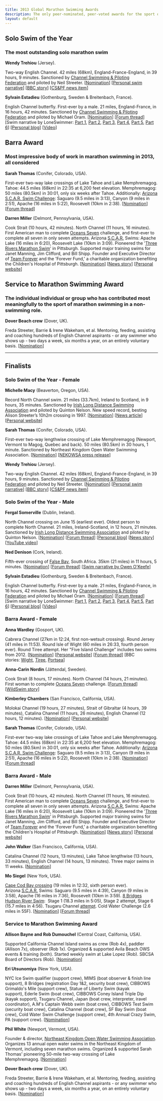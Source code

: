 ```yaml
---
title: 2013 Global Marathon Swimming Awards
description: The only peer-nominated, peer-voted awards for the sport of marathon swimming. The most outstanding swims and swimmers of 2013.
layout: default
---
```


## Solo Swim of the Year

### The most outstanding solo marathon swim

**Wendy Trehiou** (Jersey).

Two-way English Channel. 42 miles (68km), England-France-England, in 39 hours, 9 minutes. Sanctioned by [Channel Swimming & Piloting Federation](http://cspf.co.uk/) and piloted by Neil Streeter. [[Nomination](http://www.marathonswimmers.org/forum/discussion/comment/9694#Comment_9694)] [[Personal swim narrative](http://marathonswimmers.org/forum/discussion/605/wendy-trehious-ec-2-way/)] [[BBC story](http://www.bbc.co.uk/news/world-europe-jersey-23794487)] [[CS&PF news item](http://cspf.co.uk/article/70/wendy-trehiou-completes-a-channel-double)]

**Sylvain Estadieu** (Gothenburg, Sweden & Breitenbach, France).

English Channel butterfly. First-ever by a male. 21 miles, England-France, in 16 hours, 42 minutes. Sanctioned by [Channel Swimming & Piloting Federation](http://cspf.co.uk/) and piloted by Michael Oram. [[Nomination](http://www.marathonswimmers.org/forum/discussion/comment/9702#Comment_9702)] [[Forum thread](http://www.marathonswimmers.org/forum/discussion/633/butterfly-with-a-sting-in-the-tail-sylvain-estadieus-ec-swim)] [Swim narrative by LoneSwimmer: [Part 1](http://loneswimmer.com/2013/11/05/sylvain-estadieus-english-channel-butterfly-part-1/), [Part 2](http://loneswimmer.com/2013/11/08/sylvain-estadieus-english-channel-butterfly-part-2/), [Part 3](http://loneswimmer.com/2013/11/12/sylvain-estadieus-english-channel-butterfly-part-3/), [Part 4](http://loneswimmer.com/2013/11/18/sylvain-estadieus-english-channel-butterfly-part-4/), [Part 5](http://loneswimmer.com/2013/11/21/sylvain-estadieus-english-channel-butterfly-part-5/), [Part 6](http://loneswimmer.com/2013/11/27/sylvain-estadieus-english-channel-butterfly-part-6-le-francais-volant/)] [[Personal blog](http://www.sylleswims.com/)] [[Video](http://vimeo.com/79438173)]

## Barra Award

### Most impressive body of work in marathon swimming in 2013, all considered

**Sarah Thomas** (Conifer, Colorado, USA).

First-ever two-way lake crossings of Lake Tahoe and Lake Memphremagog. Tahoe: 44.5 miles (68km) in 22:35 at 6,200 feet elevation. Memphremagog: 50 miles (80.5km) in 30:01, only six weeks after Tahoe. Additionally: [Arizona S.C.A.R. Swim Challenge](http://www.teamunify.com/TabGeneric.jsp?_tabid_=43413&team=amsmac): Saguaro (9.5 miles in 3:13), Canyon (9 miles in 2:51), Apache (16 miles in 5:22), Roosevelt (10km in 2:38). [[Nomination](http://www.marathonswimmers.org/forum/discussion/comment/9708#Comment_9708)] [[Forum thread](http://www.marathonswimmers.org/forum/discussion/553/alert-craig-lenning-sarah-thomas-were-spotted-entering-the-water-at-incline-village-lake-tahoe/)]

**Darren Miller** (Delmont, Pennsylvania, USA).

Cook Strait (10 hours, 42 minutes). North Channel (11 hours, 16 minutes). First American man to complete [Oceans Seven](http://www.openwaterpedia.com/index.php?title=Oceans_Seven) challenge, and first-ever to complete all seven in only seven attempts. Arizona [S.C.A.R.](http://www.teamunify.com/TabGeneric.jsp?_tabid_=43413&team=amsmac) Swims: Apache Lake (16 miles in 6:20), Roosevelt Lake (10km in 3:09). Pioneered the '[Three Rivers Marathon Swim](http://marathonswimmers.org/forum/discussion/569/3rms-2014)' in Pittsburgh. Supported major training swims for Janet Manning, Jim Clifford, and Bill Shipp. Founder and Executive Director of [Team Forever](https://www.darren-miller.com/for-the-community/) and the 'Forever Fund,' a charitable organization benefiting the Children's Hospital of Pittsburgh. [[Nomination](http://www.marathonswimmers.org/forum/discussion/comment/9781#Comment_9781)] [[News story](http://www.post-gazette.com/neighborhoods-east/2013/09/19/Delmont-swimmer-completes-the-Oceans-Seven-Challenge/stories/201309190245)] [[Personal website](http://www.darren-miller.com/)]

## Service to Marathon Swimming Award

### The individual individual or group who has contributed most meaningfully to the sport of marathon swimming in a non-swimming role.

**Dover Beach crew** (Dover, UK).

Freda Streeter, Barrie & Irene Wakeham, et al. Mentoring, feeding, assisting and coaching hundreds of English Channel aspirants - or any swimmer who shows up - two days a week, six months a year, on an entirely voluntary basis. [[Nomination](http://www.marathonswimmers.org/forum/discussion/comment/9875#Comment_9875)]

---

## Finalists

### Solo Swim of the Year - Female

**Michelle Macy** (Beaverton, Oregon, USA).

Record North Channel swim. 21 miles (33.7km), Ireland to Scotland, in 9 hours, 35 minutes. Sanctioned by [Irish Long Distance Swimming Association](http://marathonswimmers.org/msf/awards/2013/%E2%80%9Dhttp://www.ildsa.info/north-channel%E2%80%9D) and piloted by Quinton Nelson. New speed record, besting Alison Streeter’s 10h2m crossing in 1997. [[Nomination](http://marathonswimmers.org/msf/awards/2013/%E2%80%9Dhttp://www.marathonswimmers.org/forum/discussion/comment/9716#Comment_9716”)] [[News article](http://marathonswimmers.org/msf/awards/2013/%E2%80%9Dhttp://www.oregonlive.com/beaverton/index.ssf/2013/08/beavertons_michelle_macy_compl.html%E2%80%9D)] [[Personal website](http://marathonswimmers.org/msf/awards/2013/%E2%80%9Dhttp://www.macyswim.com%E2%80%9D)]

**Sarah Thomas** (Conifer, Colorado, USA).

First-ever two-way lengthwise crossing of Lake Memphremagog (Newport, Vermont to Magog, Quebec and back). 50 miles (80.5km) in 30 hours, 1 minute. Sanctioned by Northeast Kingdom Open Water Swimming Association. [[Nomination](http://www.marathonswimmers.org/forum/discussion/comment/9699#Comment_9699)] [[NEKOWSA press release](http://www.insearchofmemphre.com/2013/09/barbara-malloy-sarah-thomas-bob-fernald.html)]

**Wendy Trehiou** (Jersey).

Two-way English Channel. 42 miles (68km), England-France-England, in 39 hours, 9 minutes. Sanctioned by [Channel Swimming & Piloting Federation](http://cspf.co.uk/) and piloted by Neil Streeter. [[Nomination](http://www.marathonswimmers.org/forum/discussion/comment/9694#Comment_9694)] [[Personal swim narrative](http://marathonswimmers.org/forum/discussion/605/wendy-trehious-ec-2-way/)] [[BBC story](http://www.bbc.co.uk/news/world-europe-jersey-23794487)] [[CS&PF news item](http://cspf.co.uk/article/70/wendy-trehiou-completes-a-channel-double)]

### Solo Swim of the Year - Male

**Fergal Somerville** (Dublin, Ireland).

North Channel crossing on June 15 (earliest ever). Oldest person to complete North Channel. 21 miles, Ireland-Scotland, in 12 hours, 21 minutes. Sanctioned by [Irish Long Distance Swimming Association](http://marathonswimmers.org/msf/awards/2013/%E2%80%9Dhttp://www.ildsa.info/north-channel%E2%80%9D) and piloted by Quinton Nelson. [[Nomination](http://www.marathonswimmers.org/forum/discussion/comment/9696#Comment_9696)] [[Forum thread](http://www.marathonswimmers.org/forum/discussion/518/first-north-channel-crossing-attempt-in-2013-by-fergal-somerville)] [[Personal blog](http://fergalsomerville.blogspot.com/)] [[News story](http://www.gallowaygazette.co.uk/news/local-headlines/fergal-swims-the-north-channel-1-2970109)] [[YouTube video](https://www.youtube.com/watch?v=fd9M9j3vTjQ)]

**Ned Denison** (Cork, Ireland).

Fifth-ever crossing of [False Bay](http://openwaterpedia.com/index.php?title=False_Bay), South Africa. 35km (21 miles) in 11 hours, 5 minutes. [[Nomination](http://www.marathonswimmers.org/forum/discussion/comment/9771#Comment_9771)] [[Forum thread](http://www.marathonswimmers.org/forum/discussion/324/false-bay-attempt-this-christmas/)] [[Swim narrative by Owen O'Keefe](http://fermoyfish.com/2012/12/30/ned-false-bay-live/)]

**Sylvain Estadieu** (Gothenburg, Sweden & Breitenbach, France).

English Channel butterfly. First-ever by a male. 21 miles, England-France, in 16 hours, 42 minutes. Sanctioned by [Channel Swimming & Piloting Federation](http://cspf.co.uk/) and piloted by Michael Oram. [[Nomination](http://www.marathonswimmers.org/forum/discussion/comment/9702#Comment_9702)] [[Forum thread](http://www.marathonswimmers.org/forum/discussion/633/butterfly-with-a-sting-in-the-tail-sylvain-estadieus-ec-swim)] [Swim narrative by LoneSwimmer: [Part 1](http://loneswimmer.com/2013/11/05/sylvain-estadieus-english-channel-butterfly-part-1/), [Part 2](http://loneswimmer.com/2013/11/08/sylvain-estadieus-english-channel-butterfly-part-2/), [Part 3](http://loneswimmer.com/2013/11/12/sylvain-estadieus-english-channel-butterfly-part-3/), [Part 4](http://loneswimmer.com/2013/11/18/sylvain-estadieus-english-channel-butterfly-part-4/), [Part 5](http://loneswimmer.com/2013/11/21/sylvain-estadieus-english-channel-butterfly-part-5/), [Part 6](http://loneswimmer.com/2013/11/27/sylvain-estadieus-english-channel-butterfly-part-6-le-francais-volant/)] [[Personal blog](http://www.sylleswims.com/)] [[Video](http://vimeo.com/79438173)]

### Barra Award - Female

**Anna Wardley** (Gosport, UK).

Cabrera Channel (27km in 12:24, first non-wetsuit crossing). Round Jersey (41 miles in 11:53). Round Isle of Wight (60 miles in 26:33, fourth person ever). Round Tiree attempt. Her "Five Island Challenge" includes two swims from 2012. [[Nomination](http://www.marathonswimmers.org/forum/discussion/comment/9701#Comment_9701)] [[Personal website](http://www.annawardley.com/)] [[Forum thread](http://marathonswimmers.org/forum/discussion/613/good-luck-to-anna-wardley)] [BBC stories: [Wight](http://www.bbc.co.uk/news/uk-england-hampshire-24186159), [Tiree](http://www.bbc.co.uk/news/uk-england-hampshire-23670159), [Portsea](http://www.bbc.co.uk/news/uk-england-hampshire-18521732)]

**Anna-Carin Nordin** (Jättendal, Sweden).

Cook Strait (8 hours, 17 minutes). North Channel (14 hours, 21 minutes). First woman to complete [Oceans Seven](http://www.openwaterpedia.com/index.php?title=Oceans_Seven) challenge. [[Forum thread](http://www.marathonswimmers.org/forum/discussion/544/anna-carin-nordin-success-in-north-channel-today-making-her-first-woman-to-complete-oceans-seven/)] [[WildSwim story](http://wildswim.wordpress.com/2013/07/09/worlds-first-lady-seven-oceans-swim-anna-carin-nordin-sweden/)]

**Kimberley Chambers** (San Francisco, California, USA).

Molokai Channel (19 hours, 27 minutes), Strait of Gibraltar (4 hours, 39 minutes), Catalina Channel (11 hours, 26 minutes), English Channel (12 hours, 12 minutes). [[Nomination](http://www.marathonswimmers.org/forum/discussion/comment/9918#Comment_9918)] [[Personal website](http://www.kimswims.com/)]

**Sarah Thomas** (Conifer, Colorado, USA).

First-ever two-way lake crossings of Lake Tahoe and Lake Memphremagog. Tahoe: 44.5 miles (68km) in 22:35 at 6,200 feet elevation. Memphremagog: 50 miles (80.5km) in 30:01, only six weeks after Tahoe. Additionally: [Arizona S.C.A.R. Swim Challenge](http://www.teamunify.com/TabGeneric.jsp?_tabid_=43413&team=amsmac): Saguaro (9.5 miles in 3:13), Canyon (9 miles in 2:51), Apache (16 miles in 5:22), Roosevelt (10km in 2:38). [[Nomination](http://www.marathonswimmers.org/forum/discussion/comment/9708#Comment_9708)] [[Forum thread](http://www.marathonswimmers.org/forum/discussion/553/alert-craig-lenning-sarah-thomas-were-spotted-entering-the-water-at-incline-village-lake-tahoe/)]

### Barra Award - Male

**Darren Miller** (Delmont, Pennsylvania, USA).

Cook Strait (10 hours, 42 minutes). North Channel (11 hours, 16 minutes). First American man to complete [Oceans Seven](http://www.openwaterpedia.com/index.php?title=Oceans_Seven) challenge, and first-ever to complete all seven in only seven attempts. Arizona [S.C.A.R.](http://www.teamunify.com/TabGeneric.jsp?_tabid_=43413&team=amsmac) Swims: Apache Lake (16 miles in 6:20), Roosevelt Lake (10km in 3:09). Pioneered the '[Three Rivers Marathon Swim](http://marathonswimmers.org/forum/discussion/569/3rms-2014)' in Pittsburgh. Supported major training swims for Janet Manning, Jim Clifford, and Bill Shipp. Founder and Executive Director of [Team Forever](https://www.darren-miller.com/for-the-community/) and the 'Forever Fund,' a charitable organization benefiting the Children's Hospital of Pittsburgh. [[Nomination](http://www.marathonswimmers.org/forum/discussion/comment/9781#Comment_9781)] [[News story](http://www.post-gazette.com/neighborhoods-east/2013/09/19/Delmont-swimmer-completes-the-Oceans-Seven-Challenge/stories/201309190245)] [[Personal website](http://www.darren-miller.com/)]

**John Walker** (San Francisco, California, USA).

Catalina Channel (12 hours, 13 minutes), Lake Tahoe lengthwise (13 hours, 33 minutes), English Channel (14 hours, 13 minutes). Three major swims in 11 weeks. [[Nomination](http://www.marathonswimmers.org/forum/discussion/comment/9919#Comment_9919)]

**Mo Siegel** (New York, USA).

[Cape Cod Bay crossing](http://www.massopenwaterswimming.org/cape-cod-bay-crossing-p2p/) (19 miles in 12:32, sixth person ever). Arizona [S.C.A.R.](http://www.teamunify.com/TabGeneric.jsp?_tabid_=43413&team=amsmac) Swims: Saguaro (9.5 miles in 4:39), Canyon (9 miles in 3:58), Apache (16 miles in 7:36), Roosevelt (10km in 3:59). [8 Bridges Hudson River Swim](http://8bridges.org/):  Stage 1 (18.3 miles in 5:05), Stage 2 attempt, Stage 6 (15.7 miles in 4:56). Tsugaru Channel [attempt](http://marathonswimmers.org/forum/discussion/620/mo-siegel). Cold Water Challenge (2.6 miles in 55F). [[Nomination](http://www.marathonswimmers.org/forum/discussion/comment/9703#Comment_9703)] [[Forum thread](http://marathonswimmers.org/forum/discussion/comment/7506#Comment_7506)]

### Service to Marathon Swimming Award

**Allison Bayne and Rob Dumouchel** (Central Coast, California, USA).

Supported California Channel Island swims as crew (Rob 4x), paddler (Allison 7x), observer (Rob 1x). Organized & supported Avila Beach OWS events & training (both). Started weekly swim at Lake Lopez (Rob). SBCSA Board of Directors (Rob). [[Nomination](http://www.marathonswimmers.org/forum/discussion/comment/9901#Comment_9901)]

**Eri Utsunomiya** (New York, USA).

NYC Ice Swim qualifier (support crew), MIMS (boat observer & finish line support), 8 Bridges (registration Day 1&2, security boat crew), CIBBOWS Grimaldo's Mile (support crew), Statue of Liberty Swim (kayak support), Ederle Swim (boat crew), CIBBOWS Coney Island Triple Dip (kayak support), Tsugaru Channel, Japan (boat crew, interpreter, iravel coordinator), A.M's Captain Webb swim (boat crew), CIBBOWS Test Swim (security boat crew), Catalina Channel (boat crew), SF Bay Swim (boat crew), Cold Water Swim Challenge (support crew), 4th Annual Crazy Swim, PA (support crew). [[Nomination](http://www.marathonswimmers.org/forum/discussion/comment/9871#Comment_9871)]

**Phil White** (Newport, Vermont, USA).

Founder & director, [Northeast Kingdom Open Water Swimming Association](http://kingdomswim.org/NEKOWSA.php). Organizes 13 annual open water swims in the Northeast Kingdom of Vermont, including seven marathon swims. Organized & supported Sarah Thomas' pioneering 50-mile two-way crossing of Lake Memphremagog. [[Nomination](http://www.marathonswimmers.org/forum/discussion/comment/9897#Comment_9897)]

**Dover Beach crew** (Dover, UK).

Freda Streeter, Barrie & Irene Wakeham, et al. Mentoring, feeding, assisting and coaching hundreds of English Channel aspirants - or any swimmer who shows up - two days a week, six months a year, on an entirely voluntary basis. [[Nomination](http://www.marathonswimmers.org/forum/discussion/comment/9875#Comment_9875)]